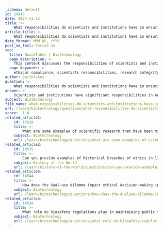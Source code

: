 ```yaml
---
_schema: default
id: 14543
date: 2024-11-22
title: >-
    What responsibilities do scientists and institutions have in ensuring ethical compliance?
article_title: >-
    What responsibilities do scientists and institutions have in ensuring ethical compliance?
date_format: MMM DD, YYYY
post_on_text: Posted on
seo:
  title: QuickTakes | Biotechnology
  page_description: >-
    This content discusses the responsibilities of scientists and institutions in ensuring ethical compliance in research, including adherence to ethical guidelines, management of conflicts of interest, promotion of an ethical culture, and the importance of public communication and dialogue on ethical issues.
  page_keywords: >-
    ethical compliance, scientists responsibilities, research integrity, ethical guidelines, compliance regulations, conflict of interest, ethical culture promotion, public communication, ongoing ethical dialogue
author: QuickTakes
question: >-
    What responsibilities do scientists and institutions have in ensuring ethical compliance?
answer: >-
    Scientists and institutions have significant responsibilities in ensuring ethical compliance in research, particularly in the life sciences. These responsibilities can be categorized into several key areas:\n\n1. **Adherence to Ethical Guidelines**: Scientists are expected to conduct their research with integrity and excellence, adhering to established ethical guidelines. This includes being aware of the broader implications of their research on society and the environment. Institutions should provide training and resources to ensure that researchers understand these guidelines and the importance of ethical conduct.\n\n2. **Responsible and Ethical Conduct of Research (RECR)**: RECR is critical for maintaining public trust in science. It involves not only the generation and dissemination of knowledge with rigor and integrity but also the responsibility to conduct peer reviews fairly and transparently. Institutions must promote a culture of ethical research practices and ensure that all researchers are informed about the regulations and policies governing their work.\n\n3. **Compliance with Regulations**: Institutions are responsible for informing researchers about the various regulations, policies, and guidelines that govern research, particularly those related to human and animal subjects. This includes compliance with federal requirements and the establishment of distinct compliance offices to oversee various aspects of research ethics.\n\n4. **Conflict of Interest Management**: Scientists and institutions must manage conflicts of interest (COIs) effectively. This involves disclosing significant financial interests and ensuring that these do not compromise the integrity of the research. Institutions should have clear policies in place to address COIs and promote transparency.\n\n5. **Promotion of Ethical Culture**: An ethical culture within research institutions is essential. This includes appointing Ethics Officers who can enforce compliance with ethical norms and raise awareness about the importance of ethics in daily research activities. Institutions should foster an environment where ethical considerations are integrated into all aspects of research.\n\n6. **Public Communication and Policy Guidance**: Scientists have a responsibility to communicate their findings accurately and responsibly to policymakers and the public. This involves using the best available evidence to inform health and social policies, thereby ensuring that scientific research contributes positively to society.\n\n7. **Ongoing Ethical Dialogue**: The landscape of scientific research is constantly evolving, and ongoing dialogue about ethical issues is necessary. Scientists and institutions should engage in discussions about emerging ethical dilemmas, such as the dual-use dilemma in bioterrorism and biodefense, to ensure that ethical considerations keep pace with scientific advancements.\n\nIn summary, the responsibilities of scientists and institutions in ensuring ethical compliance encompass adherence to guidelines, promoting a culture of integrity, managing conflicts of interest, and engaging in transparent communication with the public and policymakers. By fulfilling these responsibilities, they can help maintain public trust and ensure that scientific research is conducted ethically and responsibly.
subject: Biotechnology
file_name: what-responsibilities-do-scientists-and-institutions-have-in-ensuring-ethical-compliance.md
url: /learn/biotechnology/questions/what-responsibilities-do-scientists-and-institutions-have-in-ensuring-ethical-compliance
score: -1.0
related_article1:
    id: 14528
    title: >-
        What are some examples of scientific research that have been misused for harmful purposes?
    subject: Biotechnology
    url: /learn/biotechnology/questions/what-are-some-examples-of-scientific-research-that-have-been-misused-for-harmful-purposes
related_article2:
    id: 14535
    title: >-
        Can you provide examples of historical breaches of ethics in life sciences?
    subject: History of the World
    url: /learn/history-of-the-world/questions/can-you-provide-examples-of-historical-breaches-of-ethics-in-life-sciences
related_article3:
    id: 14544
    title: >-
        How does the dual-use dilemma impact ethical decision-making in life sciences?
    subject: Biotechnology
    url: /learn/biotechnology/questions/how-does-the-dualuse-dilemma-impact-ethical-decisionmaking-in-life-sciences
related_article4:
    id: 14538
    title: >-
        What role do biosafety regulations play in maintaining public trust in scientific research?
    subject: Biotechnology
    url: /learn/biotechnology/questions/what-role-do-biosafety-regulations-play-in-maintaining-public-trust-in-scientific-research
---
```


&nbsp;